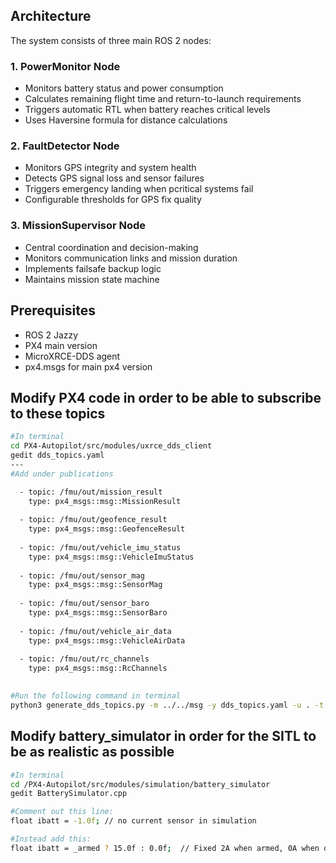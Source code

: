 ## Architecture

The system consists of three main ROS 2 nodes:

### 1. PowerMonitor Node
- Monitors battery status and power consumption
- Calculates remaining flight time and return-to-launch requirements
- Triggers automatic RTL when battery reaches critical levels
- Uses Haversine formula for distance calculations

### 2. FaultDetector Node
- Monitors GPS integrity and system health
- Detects GPS signal loss and sensor failures
- Triggers emergency landing when pcritical systems fail
- Configurable thresholds for GPS fix quality

### 3. MissionSupervisor Node
- Central coordination and decision-making
- Monitors communication links and mission duration
- Implements failsafe backup logic
- Maintains mission state machine

## Prerequisites
- ROS 2 Jazzy
- PX4 main version
- MicroXRCE-DDS agent
- px4.msgs for main px4 version
  
  
## Modify PX4 code in order to be able to subscribe to these topics
```bash
#In terminal
cd PX4-Autopilot/src/modules/uxrce_dds_client
gedit dds_topics.yaml
---
#Add under publications

  - topic: /fmu/out/mission_result
    type: px4_msgs::msg::MissionResult
  
  - topic: /fmu/out/geofence_result
    type: px4_msgs::msg::GeofenceResult
    
  - topic: /fmu/out/vehicle_imu_status
    type: px4_msgs::msg::VehicleImuStatus
  
  - topic: /fmu/out/sensor_mag
    type: px4_msgs::msg::SensorMag
    
  - topic: /fmu/out/sensor_baro
    type: px4_msgs::msg::SensorBaro
  
  - topic: /fmu/out/vehicle_air_data
    type: px4_msgs::msg::VehicleAirData
  
  - topic: /fmu/out/rc_channels
    type: px4_msgs::msg::RcChannels
    

#Run the following command in terminal
python3 generate_dds_topics.py -m ../../msg -y dds_topics.yaml -u . -t dds_topics.h.em

```

## Modify battery_simulator in order for the SITL to be as realistic as possible
```bash
#In terminal
cd /PX4-Autopilot/src/modules/simulation/battery_simulator
gedit BatterySimulator.cpp

#Comment out this line:
float ibatt = -1.0f; // no current sensor in simulation	

#Instead add this: 
float ibatt = _armed ? 15.0f : 0.0f;  // Fixed 2A when armed, 0A when disarmed

```



